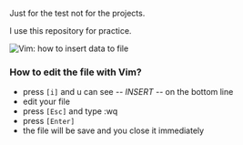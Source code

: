 Just for the test not for the projects.

I use this repository for practice.

![Vim: how to insert data to file](https://kparal.files.wordpress.com/2011/08/git-vim-commit.png)

### How to edit the file with Vim?
* press `[i]` and u can see *-- INSERT --* on the bottom line
* edit your file
* press `[Esc]` and type :wq
* press `[Enter]`
* the file will be save and you close it immediately
